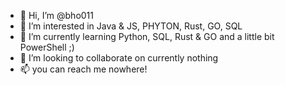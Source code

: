 - 👋 Hi, I’m @bho011
- 👀 I’m interested in Java & JS, PHYTON, Rust, GO, SQL
- 🌱 I’m currently learning Python, SQL, Rust & GO and a little bit PowerShell ;)
- 💞️ I’m looking to collaborate on currently nothing
- 📫 you can reach me nowhere!

<!---
bho011/bho011 is a ✨ special ✨ repository because its `README.md` (this file) appears on your GitHub profile.
You can click the Preview link to take a look at your changes.
--->
